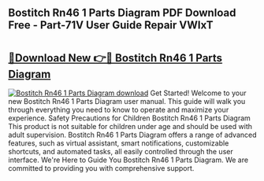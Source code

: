 ## Bostitch Rn46 1 Parts Diagram PDF Download Free - Part-71V User Guide Repair VWIxT

# <h2><a href="http://dfixbur.blite.top/?on=Bostitch+Rn46+1+Parts+Diagram">🔗Download New 👉🔴 Bostitch Rn46 1 Parts Diagram</a></h2>

[![Bostitch Rn46 1 Parts Diagram download](https://i.imgur.com/lujVjoI.png)](http://dfixbur.blite.top/?on=Bostitch+Rn46+1+Parts+Diagram)
Get Started! Welcome to your new Bostitch Rn46 1 Parts Diagram user manual. This guide will walk you through everything you need to know to operate and maximize your experience. Safety Precautions for Children Bostitch Rn46 1 Parts Diagram This product is not suitable for children under age and should be used with adult supervision. Bostitch Rn46 1 Parts Diagram offers a range of advanced features, such as virtual assistant, smart notifications, customizable shortcuts, and automated tasks, all easily controlled through the user interface. We're Here to Guide You Bostitch Rn46 1 Parts Diagram. We are committed to providing you with comprehensive support.
